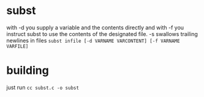 # subst

with -d you supply a variable and the contents directly and with -f you instruct subst to use the contents of the designated file.
-s swallows trailing newlines in files
```subst infile [-d VARNAME VARCONTENT] [-f VARNAME VARFILE]```

# building
just run ```cc subst.c -o subst```
